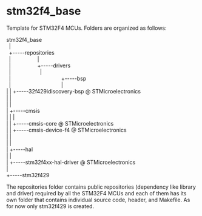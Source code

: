 # stm32f4_base
Template for STM32F4 MCUs. Folders are organized as follows:

stm32f4_base<br />
&ensp;|<br />
&ensp;+-----repositories<br />
&ensp;|&ensp;&ensp;&ensp;&ensp;&ensp;&ensp;&ensp;&ensp;&ensp;&ensp;|<br />
&ensp;|&ensp;&ensp;&ensp;&ensp;&ensp;&ensp;&ensp;&ensp;&ensp;&ensp;+-----drivers<br />
&ensp;|&ensp;&ensp;&ensp;&ensp;&ensp;&ensp;&ensp;&ensp;&ensp;&ensp;&ensp;|<br />
&ensp;|&ensp;&ensp;&ensp;&ensp;&ensp;&ensp;&ensp;&ensp;&ensp;&ensp;&ensp;&ensp;&ensp;&ensp;&ensp;&ensp;&ensp;&ensp;&ensp;+-----bsp<br />
&ensp;|&ensp;&ensp;&ensp;&ensp;&ensp;&ensp;&ensp;&ensp;&ensp;&ensp;&ensp;&ensp;&ensp;&ensp;&ensp;&ensp;&ensp;&ensp;&ensp;|&ensp;&ensp;&ensp;&ensp;&ensp;&ensp;<br />
    |                   |      +-----32f429idiscovery-bsp @ STMicroelectronics<br />
    |                   |<br />
    |                   |<br />
    |                   +-----cmsis<br />
    |                   |       |<br />
    |                   |       +-----cmsis-core @ STMicroelectronics<br />
    |                   |       +-----cmsis-device-f4 @ STMicroelectronics<br />
    |                   |<br />
    |                   |<br />
    |                   +-----hal<br />
    |                          |<br />
    |                          +-----stm32f4xx-hal-driver @ STMicroelectronics<br />
    |<br />
    +-----stm32f429<br />  


The repositories folder contains public repositories (dependency like library and driver) required by all the STM32F4 MCUs and each of them has its own folder that contains individual source code, header, and Makefile. As for now only stm32f429 is created.